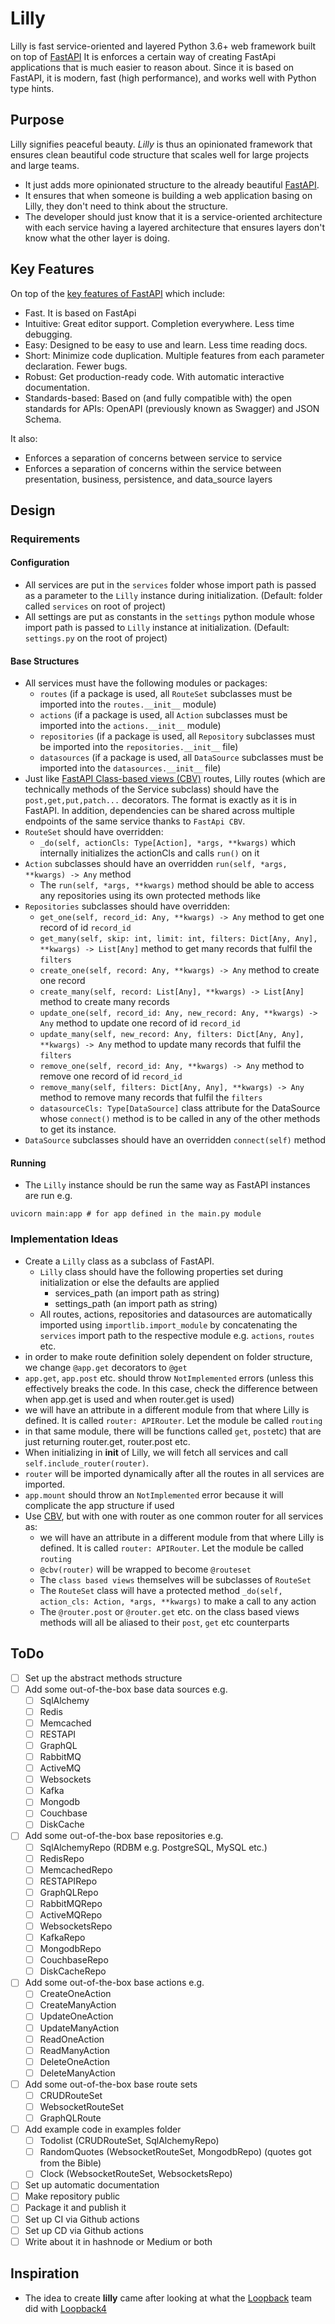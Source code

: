 # Lilly

Lilly is fast service-oriented and layered Python 3.6+ web framework built on top of [FastAPI](https://fastapi.tiangolo.com/)
It is enforces a certain way of creating FastApi applications that is much easier to reason about.
Since it is based on FastAPI, it is modern, fast (high performance), and works well with Python type hints.

## Purpose

Lilly signifies peaceful beauty. _Lilly_ is thus an opinionated framework that ensures clean beautiful
code structure that scales well for large projects and large teams.

- It just adds more opinionated structure to the already beautiful [FastAPI](https://fastapi.tiangolo.com/).
- It ensures that when someone is building a web application basing on Lilly, they don't need to think about the structure.
- The developer should just know that it is a service-oriented architecture with each service having a layered architecture
that ensures layers don't know what the other layer is doing.

## Key Features

On top of the [key features of FastAPI](https://fastapi.tiangolo.com/) which include:

- Fast. It is based on FastApi
- Intuitive: Great editor support. Completion everywhere. Less time debugging.
- Easy: Designed to be easy to use and learn. Less time reading docs.
- Short: Minimize code duplication. Multiple features from each parameter declaration. Fewer bugs.
- Robust: Get production-ready code. With automatic interactive documentation.
- Standards-based: Based on (and fully compatible with) the open standards for APIs: OpenAPI (previously known as Swagger) and JSON Schema.

It also:

- Enforces a separation of concerns between service to service
- Enforces a separation of concerns within the service between presentation, business, persistence, and data_source layers

## Design

### Requirements

#### Configuration

- All services are put in the `services` folder whose import path is passed as a parameter to the `Lilly` instance during initialization.
  (Default: folder called `services` on root of project)
- All settings are put as constants in the `settings` python module whose import path is passed to `Lilly` instance at initialization.
  (Default: `settings.py` on the root of project)

#### Base Structures

- All services must have the following modules or packages:
  - `routes` (if a package is used, all `RouteSet` subclasses must be imported into the `routes.__init__` module)
  - `actions` (if a package is used,  all `Action` subclasses must be imported into the `actions.__init__` module)
  - `repositories` (if a package is used, all `Repository` subclasses must be imported into the `repositories.__init__` file)
  - `datasources` (if a package is used, all `DataSource` subclasses must be imported into the `datasources.__init__` file)
- Just like [FastAPI Class-based views (CBV)](https://fastapi-utils.davidmontague.xyz/user-guide/class-based-views/) routes, 
 Lilly routes (which are technically methods of the Service subclass) should have the `post,get,put,patch...` decorators. 
 The format is exactly as it is in FastAPI. In addition, dependencies can be shared across multiple endpoints of the same service thanks to `FastApi CBV`.
- `RouteSet` should have overridden:
  - `_do(self, actionCls: Type[Action], *args, **kwargs)` which internally initializes the actionCls and calls `run()` on it
- `Action` subclasses should have an overridden `run(self, *args, **kwargs) -> Any` method
  - The `run(self, *args, **kwargs)` method should be able to access any repositories using its own protected methods like
- `Repositories` subclasses should have overridden:
  - `get_one(self, record_id: Any, **kwargs) -> Any` method to get one record of id `record_id`
  - `get_many(self, skip: int, limit: int, filters: Dict[Any, Any], **kwargs) -> List[Any]` method to get many records that fulfil the `filters`
  - `create_one(self, record: Any, **kwargs) -> Any` method to create one record
  - `create_many(self, record: List[Any], **kwargs) -> List[Any]` method to create many records
  - `update_one(self, record_id: Any, new_record: Any, **kwargs) -> Any` method to update one record of id `record_id`
  - `update_many(self, new_record: Any, filters: Dict[Any, Any], **kwargs) -> Any` method to update many records that fulfil the `filters`
  - `remove_one(self, record_id: Any, **kwargs) -> Any` method to remove one record of id `record_id`
  - `remove_many(self, filters: Dict[Any, Any], **kwargs) -> Any` method to remove many records that fulfil the `filters`
  - `datasourceCls: Type[DataSource]` class attribute for the DataSource whose `connect()` method is to be called in any of the other methods to get its instance.
- `DataSource` subclasses should have an overridden `connect(self)` method

#### Running

- The `Lilly` instance should be run the same way as FastAPI instances are run e.g.

```shell
uvicorn main:app # for app defined in the main.py module
```
### Implementation Ideas

- Create a `Lilly` class as a subclass of FastAPI.
  - `Lilly` class should have the following properties set during initialization or else the defaults are applied
    - services_path (an import path as string)
    - settings_path (an import path as string)
  - All routes, actions, repositories and datasources are automatically imported using `importlib.import_module` by concatenating the `services` import path to the respective module e.g. `actions`, `routes` etc.
- in order to make route definition solely dependent on folder structure, we change `@app.get` decorators to `@get`
- `app.get`, `app.post` etc. should throw `NotImplemented` errors (unless this effectively breaks the code. In this case, check the difference between when app.get is used and when router.get is used)
- we will have an attribute in a different module from that where Lilly is defined. It is called `router: APIRouter`. Let the module be called `routing`
- in that same module, there will be functions called `get`, `post`etc) that are just returning router.get, router.post etc.
- When initializing in __init__ of Lilly, we will fetch all services and call `self.include_router(router)`. 
- `router` will be imported dynamically after all the routes in all services are imported.
- `app.mount` should throw an `NotImplemented` error because it will complicate the app structure if used
- Use [CBV](https://fastapi-utils.davidmontague.xyz/user-guide/class-based-views/), but with one with router
as one common router for all services as:
  - we will have an attribute in a different module from that where Lilly is defined. It is called `router: APIRouter`. Let the module be called `routing`
  - `@cbv(router)` will be wrapped to become `@routeset`
  - The `class based views` themselves will be subclasses of `RouteSet`
  - The `RouteSet` class will have a protected method `_do(self, action_cls: Action, *args, **kwargs)` to make a call to any action
  - The `@router.post` or `@router.get` etc. on the class based views methods will all be aliased to their `post`, `get` etc counterparts

## ToDo

- [ ] Set up the abstract methods structure
- [ ] Add some out-of-the-box base data sources e.g.
  - [ ] SqlAlchemy
  - [ ] Redis
  - [ ] Memcached
  - [ ] RESTAPI
  - [ ] GraphQL
  - [ ] RabbitMQ
  - [ ] ActiveMQ
  - [ ] Websockets
  - [ ] Kafka
  - [ ] Mongodb
  - [ ] Couchbase
  - [ ] DiskCache
- [ ] Add some out-of-the-box base repositories e.g. 
  - [ ] SqlAlchemyRepo (RDBM e.g. PostgreSQL, MySQL etc.)
  - [ ] RedisRepo
  - [ ] MemcachedRepo
  - [ ] RESTAPIRepo
  - [ ] GraphQLRepo
  - [ ] RabbitMQRepo
  - [ ] ActiveMQRepo
  - [ ] WebsocketsRepo
  - [ ] KafkaRepo
  - [ ] MongodbRepo
  - [ ] CouchbaseRepo
  - [ ] DiskCacheRepo
- [ ] Add some out-of-the-box base actions e.g.
  - [ ] CreateOneAction
  - [ ] CreateManyAction
  - [ ] UpdateOneAction
  - [ ] UpdateManyAction
  - [ ] ReadOneAction
  - [ ] ReadManyAction
  - [ ] DeleteOneAction
  - [ ] DeleteManyAction
- [ ] Add some out-of-the-box base route sets
  - [ ] CRUDRouteSet
  - [ ] WebsocketRouteSet
  - [ ] GraphQLRoute
- [ ] Add example code in examples folder
  - [ ] Todolist (CRUDRouteSet, SqlAlchemyRepo)
  - [ ] RandomQuotes (WebsocketRouteSet, MongodbRepo) (quotes got from the Bible)
  - [ ] Clock (WebsocketRouteSet, WebsocketsRepo)
- [ ] Set up automatic documentation
- [ ] Make repository public
- [ ] Package it and publish it
- [ ] Set up CI via Github actions
- [ ] Set up CD via Github actions
- [ ] Write about it in hashnode or Medium or both

## Inspiration

- The idea to create **lilly** came after looking at what the [Loopback](https://loopback.io/) team did with [Loopback4](https://loopback.io/doc/en/lb4)